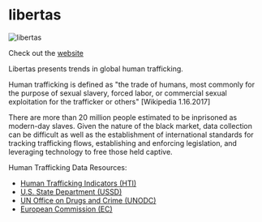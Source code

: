 # libertas
![libertas](https://cloud.githubusercontent.com/assets/19956669/23144021/96935eaa-f779-11e6-8d29-a8426c725017.png)

Check out the [website](https://siokcronin.github.io/libertas/HumanTraffickingDestinations/index.html)

Libertas presents trends in global human trafficking.

Human trafficking is defined as "the trade of humans, most commonly for the purpose of sexual slavery, forced labor, or commercial sexual exploitation for the trafficker or others" [Wikipedia 1.16.2017]

There are more than 20 million people estimated to be inprisoned as modern-day slaves. Given the nature of the black market, data collection can be difficult as well as the establishment of international standards for tracking trafficking flows, establishing and enforcing legislation, and leveraging technology to free those held captive. 

Human Trafficking Data Resources: 

* [Human Trafficking Indicators (HTI)](https://humantraffickingindicators.org/)
* [U.S. State Department (USSD)](https://2001-2009.state.gov/g/tip/rls/fs/07/83371.html)
* [UN Office on Drugs and Crime (UNODC)](http://www.unodc.org/unodc/en/human-trafficking/global-report-on-trafficking-in-persons.html)
* [European Commission (EC)](https://ec.europa.eu/anti-trafficking/eu-policy/eurostat-first-eu-statistical-data-report_en)



